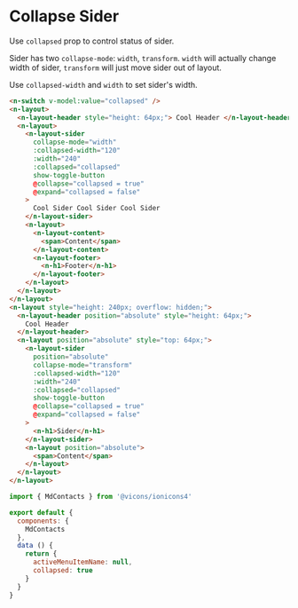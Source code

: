 # Collapse Sider

Use `collapsed` prop to control status of sider.

Sider has two `collapse-mode`: `width`, `transform`. `width` will actually change width of sider, `transform` will just move sider out of layout.

Use `collapsed-width` and `width` to set sider's width.

```html
<n-switch v-model:value="collapsed" />
<n-layout>
  <n-layout-header style="height: 64px;"> Cool Header </n-layout-header>
  <n-layout>
    <n-layout-sider
      collapse-mode="width"
      :collapsed-width="120"
      :width="240"
      :collapsed="collapsed"
      show-toggle-button
      @collapse="collapsed = true"
      @expand="collapsed = false"
    >
      Cool Sider Cool Sider Cool Sider
    </n-layout-sider>
    <n-layout>
      <n-layout-content>
        <span>Content</span>
      </n-layout-content>
      <n-layout-footer>
        <n-h1>Footer</n-h1>
      </n-layout-footer>
    </n-layout>
  </n-layout>
</n-layout>
<n-layout style="height: 240px; overflow: hidden;">
  <n-layout-header position="absolute" style="height: 64px;">
    Cool Header
  </n-layout-header>
  <n-layout position="absolute" style="top: 64px;">
    <n-layout-sider
      position="absolute"
      collapse-mode="transform"
      :collapsed-width="120"
      :width="240"
      :collapsed="collapsed"
      show-toggle-button
      @collapse="collapsed = true"
      @expand="collapsed = false"
    >
      <n-h1>Sider</n-h1>
    </n-layout-sider>
    <n-layout position="absolute">
      <span>Content</span>
    </n-layout>
  </n-layout>
</n-layout>
```

```js
import { MdContacts } from '@vicons/ionicons4'

export default {
  components: {
    MdContacts
  },
  data () {
    return {
      activeMenuItemName: null,
      collapsed: true
    }
  }
}
```
